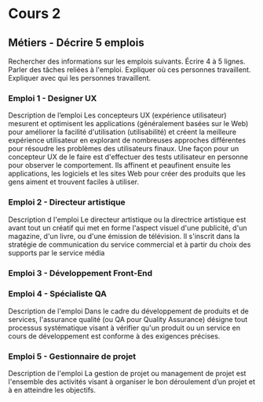 # Cours 2
## Métiers - Décrire 5 emplois 
Rechercher des informations sur les emplois suivants. Écrire 4 à 5 lignes. Parler des tâches reliées à l'emploi. Expliquer où ces personnes travaillent. Expliquer avec qui les personnes travaillent. 

### Emploi 1 - Designer UX
Description de l’emploi
Les concepteurs UX (expérience utilisateur) mesurent et optimisent les applications (généralement basées sur le Web) pour améliorer la facilité d'utilisation (utilisabilité) et créent la meilleure expérience utilisateur en explorant de nombreuses approches différentes pour résoudre les problèmes des utilisateurs finaux. Une façon pour un concepteur UX de le faire est d'effectuer des tests utilisateur en personne pour observer le comportement. Ils affinent et peaufinent ensuite les applications, les logiciels et les sites Web pour créer des produits que les gens aiment et trouvent faciles à utiliser.

### Emploi 2 - Directeur artistique
Description d l'emploi 
Le directeur artistique ou la directrice artistique est avant tout un créatif qui met en forme l'aspect visuel d'une publicité, d'un magazine, d'un livre, ou d'une émission de télévision. Il s'inscrit dans la stratégie de communication du service commercial et à partir du choix des supports par le service média
### Emploi 3 - Développement Front-End


### Emploi 4 - Spécialiste QA
Description de l'emploi
Dans le cadre du développement de produits et de services, l'assurance qualité (ou QA pour Quality Assurance) désigne tout processus systématique visant à vérifier qu'un produit ou un service en cours de développement est conforme à des exigences précises.
### Emploi 5 - Gestionnaire de projet
Description de l'emploi
La gestion de projet ou management de projet est l'ensemble des activités visant à organiser le bon déroulement d’un projet et à en atteindre les objectifs.


